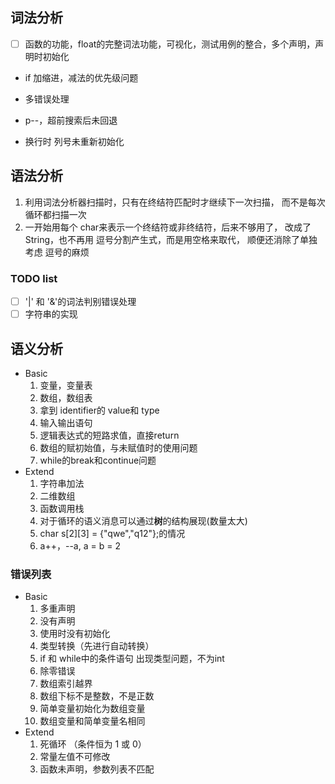 ## 词法分析
- [ ] 函数的功能，float的完整词法功能，可视化，测试用例的整合，多个声明，声明时初始化
- if 加缩进，减法的优先级问题
- 多错误处理

- p--，超前搜索后未回退 
- 换行时 列号未重新初始化

## 语法分析

1. 利用词法分析器扫描时，只有在终结符匹配时才继续下一次扫描，
而不是每次循环都扫描一次
2. 一开始用每个 char来表示一个终结符或非终结符，后来不够用了，
改成了 String，也不再用 逗号分割产生式，而是用空格来取代，
顺便还消除了单独考虑 逗号的麻烦

### TODO list
- [ ] '|' 和 '&'的词法判别错误处理
- [ ] 字符串的实现

## 语义分析
- Basic
	1. 变量，变量表
	2. 数组，数组表
	3. 拿到 identifier的 value和 type
	4. 输入输出语句
	5. 逻辑表达式的短路求值，直接return
	6. 数组的赋初始值，与未赋值时的使用问题
	7. while的break和continue问题
- Extend
	1. 字符串加法
	2. 二维数组
	3. 函数调用栈
	4. 对于循环的语义消息可以通过**树**的结构展现(数量太大)
	5. char s[2][3] = {"qwe","q12"};的情况
	6. a++，--a, a = b = 2

### 错误列表
- Basic
	1. 多重声明 
	2. 没有声明
	3. 使用时没有初始化
	3. 类型转换（先进行自动转换）
	4. if 和 while中的条件语句 出现类型问题，不为int
	5. 除零错误
	6. 数组索引越界
	7. 数组下标不是整数，不是正数
	8. 简单变量初始化为数组变量
	9. 数组变量和简单变量名相同
- Extend
	1. 死循环 （条件恒为 1 或 0）
	2. 常量左值不可修改
	3. 函数未声明，参数列表不匹配